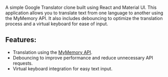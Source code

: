 A simple Google Translator clone built using React and Material UI. This application allows you to translate text from one language to another using the MyMemory API. It also includes debouncing to optimize the translation process and a virtual keyboard for ease of input.

## Features:

- Translation using the [MyMemory API](https://api.mymemory.translated.net/get?q=Hello%20World!&langpair=en|it).
- Debouncing to improve performance and reduce unnecessary API requests.
- Virtual keyboard integration for easy text input.



